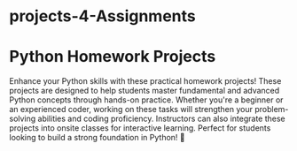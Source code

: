 # projects-4-Assignments

# Python Homework Projects

Enhance your Python skills with these practical homework projects! These projects are designed to help students master fundamental and advanced Python concepts through hands-on practice. Whether you're a beginner or an experienced coder, working on these tasks will strengthen your problem-solving abilities and coding proficiency. Instructors can also integrate these projects into onsite classes for interactive learning. Perfect for students looking to build a strong foundation in Python! 🚀